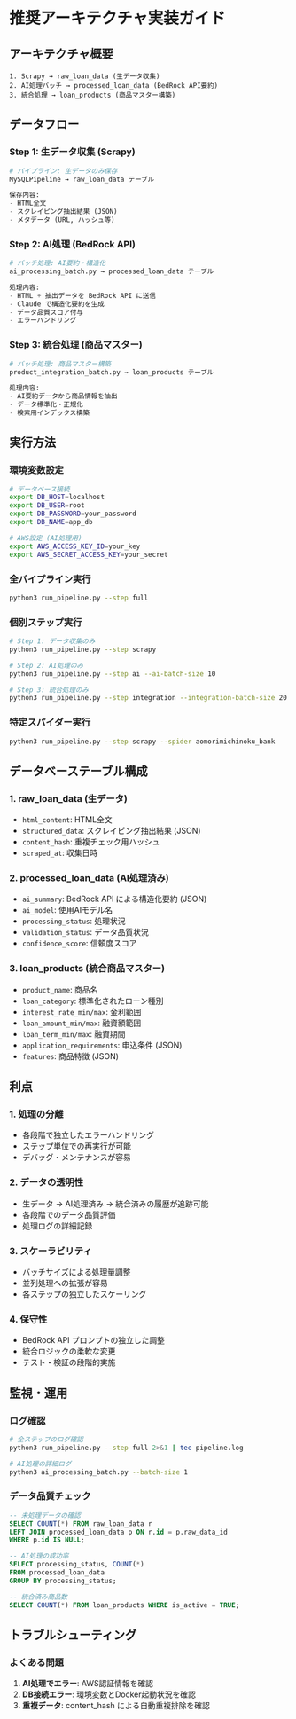# 推奨アーキテクチャ実装ガイド

## アーキテクチャ概要

```
1. Scrapy → raw_loan_data (生データ収集)
2. AI処理バッチ → processed_loan_data (BedRock API要約)  
3. 統合処理 → loan_products (商品マスター構築)
```

## データフロー

### Step 1: 生データ収集 (Scrapy)
```python
# パイプライン: 生データのみ保存
MySQLPipeline → raw_loan_data テーブル

保存内容:
- HTML全文
- スクレイピング抽出結果 (JSON)
- メタデータ (URL, ハッシュ等)
```

### Step 2: AI処理 (BedRock API)
```python
# バッチ処理: AI要約・構造化
ai_processing_batch.py → processed_loan_data テーブル

処理内容:
- HTML + 抽出データを BedRock API に送信
- Claude で構造化要約を生成
- データ品質スコア付与
- エラーハンドリング
```

### Step 3: 統合処理 (商品マスター)
```python
# バッチ処理: 商品マスター構築
product_integration_batch.py → loan_products テーブル

処理内容:
- AI要約データから商品情報を抽出
- データ標準化・正規化
- 検索用インデックス構築
```

## 実行方法

### 環境変数設定
```bash
# データベース接続
export DB_HOST=localhost
export DB_USER=root
export DB_PASSWORD=your_password
export DB_NAME=app_db

# AWS設定 (AI処理用)
export AWS_ACCESS_KEY_ID=your_key
export AWS_SECRET_ACCESS_KEY=your_secret
```

### 全パイプライン実行
```bash
python3 run_pipeline.py --step full
```

### 個別ステップ実行
```bash
# Step 1: データ収集のみ
python3 run_pipeline.py --step scrapy

# Step 2: AI処理のみ  
python3 run_pipeline.py --step ai --ai-batch-size 10

# Step 3: 統合処理のみ
python3 run_pipeline.py --step integration --integration-batch-size 20
```

### 特定スパイダー実行
```bash
python3 run_pipeline.py --step scrapy --spider aomorimichinoku_bank
```

## データベーステーブル構成

### 1. raw_loan_data (生データ)
- `html_content`: HTML全文
- `structured_data`: スクレイピング抽出結果 (JSON)
- `content_hash`: 重複チェック用ハッシュ
- `scraped_at`: 収集日時

### 2. processed_loan_data (AI処理済み)
- `ai_summary`: BedRock API による構造化要約 (JSON)
- `ai_model`: 使用AIモデル名
- `processing_status`: 処理状況
- `validation_status`: データ品質状況
- `confidence_score`: 信頼度スコア

### 3. loan_products (統合商品マスター)
- `product_name`: 商品名
- `loan_category`: 標準化されたローン種別
- `interest_rate_min/max`: 金利範囲
- `loan_amount_min/max`: 融資額範囲
- `loan_term_min/max`: 融資期間
- `application_requirements`: 申込条件 (JSON)
- `features`: 商品特徴 (JSON)

## 利点

### 1. 処理の分離
- 各段階で独立したエラーハンドリング
- ステップ単位での再実行が可能
- デバッグ・メンテナンスが容易

### 2. データの透明性
- 生データ → AI処理済み → 統合済みの履歴が追跡可能
- 各段階でのデータ品質評価
- 処理ログの詳細記録

### 3. スケーラビリティ
- バッチサイズによる処理量調整
- 並列処理への拡張が容易
- 各ステップの独立したスケーリング

### 4. 保守性
- BedRock API プロンプトの独立した調整
- 統合ロジックの柔軟な変更
- テスト・検証の段階的実施

## 監視・運用

### ログ確認
```bash
# 全ステップのログ確認
python3 run_pipeline.py --step full 2>&1 | tee pipeline.log

# AI処理の詳細ログ
python3 ai_processing_batch.py --batch-size 1
```

### データ品質チェック
```sql
-- 未処理データの確認
SELECT COUNT(*) FROM raw_loan_data r 
LEFT JOIN processed_loan_data p ON r.id = p.raw_data_id 
WHERE p.id IS NULL;

-- AI処理の成功率
SELECT processing_status, COUNT(*) 
FROM processed_loan_data 
GROUP BY processing_status;

-- 統合済み商品数
SELECT COUNT(*) FROM loan_products WHERE is_active = TRUE;
```

## トラブルシューティング

### よくある問題
1. **AI処理でエラー**: AWS認証情報を確認
2. **DB接続エラー**: 環境変数とDocker起動状況を確認  
3. **重複データ**: content_hash による自動重複排除を確認